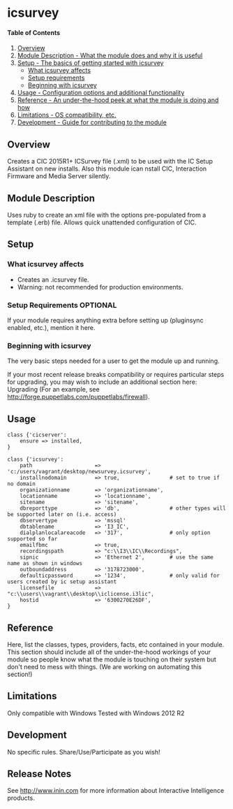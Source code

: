 # icsurvey

#### Table of Contents

1. [Overview](#overview)
2. [Module Description - What the module does and why it is useful](#module-description)
3. [Setup - The basics of getting started with icsurvey](#setup)
    * [What icsurvey affects](#what-icsurvey-affects)
    * [Setup requirements](#setup-requirements)
    * [Beginning with icsurvey](#beginning-with-icsurvey)
4. [Usage - Configuration options and additional functionality](#usage)
5. [Reference - An under-the-hood peek at what the module is doing and how](#reference)
5. [Limitations - OS compatibility, etc.](#limitations)
6. [Development - Guide for contributing to the module](#development)

## Overview

Creates a CIC 2015R1+ ICSurvey file (.xml) to be used with the IC Setup Assistant on new installs.
Also this module ican nstall CIC, Interaction Firmware and Media Server silently.

## Module Description

Uses ruby to create an xml file with the options pre-populated from a template (.erb) file. Allows quick unattended configuration of CIC.

## Setup

### What icsurvey affects

* Creates an .icsurvey file.
* Warning: not recommended for production environments.

### Setup Requirements **OPTIONAL**

If your module requires anything extra before setting up (pluginsync enabled,
etc.), mention it here.

### Beginning with icsurvey

The very basic steps needed for a user to get the module up and running.

If your most recent release breaks compatibility or requires particular steps
for upgrading, you may wish to include an additional section here: Upgrading
(For an example, see http://forge.puppetlabs.com/puppetlabs/firewall).

## Usage

```puppet
class {'cicserver':
	ensure => installed,
}
```

```puppet
class {'icsurvey':
	path 					=> 'c:/users/vagrant/desktop/newsurvey.icsurvey',
	installnodomain			=> true,				# set to true if no domain
	organizationname		=> 'organizationname',
	locationname			=> 'locationname',
	sitename				=> 'sitename',
	dbreporttype			=> 'db', 				# other types will be supported later on (i.e. access)
	dbservertype			=> 'mssql'
	dbtablename				=> 'I3_IC',
	dialplanlocalareacode	=> '317',				# only option supported so far
	emailfbmc				=> true,
	recordingspath			=> "c:\\I3\\IC\\Recordings",
	sipnic					=> 'Ethernet 2',		# use the same name as shown in windows
	outboundaddress			=> '3178723000',
	defaulticpassword		=> '1234',				# only valid for users created by ic setup assistant
	licensefile				=> "c:\\users\\vagrant\\desktop\\iclicense.i3lic",
	hostid					=> '6300270E26DF',
}
```

## Reference

Here, list the classes, types, providers, facts, etc contained in your module.
This section should include all of the under-the-hood workings of your module so
people know what the module is touching on their system but don't need to mess
with things. (We are working on automating this section!)

## Limitations

Only compatible with Windows
Tested with Windows 2012 R2

## Development

No specific rules. Share/Use/Participate as you wish!

## Release Notes

See http://www.inin.com for more information about Interactive Intelligence products.